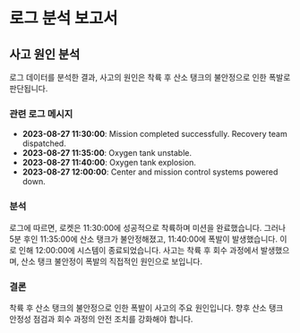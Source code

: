 # 로그 분석 보고서

## 사고 원인 분석

로그 데이터를 분석한 결과, 사고의 원인은 착륙 후 산소 탱크의 불안정으로 인한 폭발로 판단됩니다.

### 관련 로그 메시지
- **2023-08-27 11:30:00**: Mission completed successfully. Recovery team dispatched.
- **2023-08-27 11:35:00**: Oxygen tank unstable.
- **2023-08-27 11:40:00**: Oxygen tank explosion.
- **2023-08-27 12:00:00**: Center and mission control systems powered down.

### 분석
로그에 따르면, 로켓은 11:30:00에 성공적으로 착륙하며 미션을 완료했습니다. 그러나 5분 후인 11:35:00에 산소 탱크가 불안정해졌고, 11:40:00에 폭발이 발생했습니다. 이로 인해 12:00:00에 시스템이 종료되었습니다. 사고는 착륙 후 회수 과정에서 발생했으며, 산소 탱크 불안정이 폭발의 직접적인 원인으로 보입니다.

### 결론
착륙 후 산소 탱크의 불안정으로 인한 폭발이 사고의 주요 원인입니다. 향후 산소 탱크 안정성 점검과 회수 과정의 안전 조치를 강화해야 합니다.